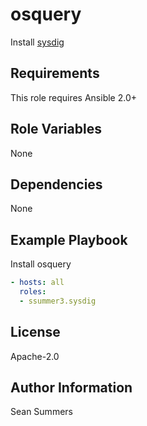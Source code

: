 osquery
=======

Install [sysdig](http://www.sysdig.org/)

Requirements
------------

This role requires Ansible 2.0+

Role Variables
--------------

None

Dependencies
------------

None

Example Playbook
----------------

Install osquery
```yaml
- hosts: all
  roles:
  - ssummer3.sysdig
```

License
-------

Apache-2.0

Author Information
------------------

Sean Summers
